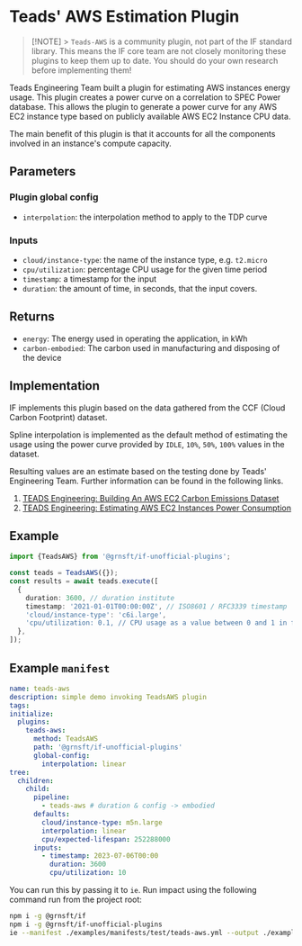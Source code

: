 # Teads' AWS Estimation Plugin

> [!NOTE] > `Teads-AWS` is a community plugin, not part of the IF standard library. This means the IF core team are not closely monitoring these plugins to keep them up to date. You should do your own research before implementing them!

Teads Engineering Team built a plugin for estimating AWS instances energy usage. This plugin creates a power curve on a correlation to SPEC Power database. This allows the plugin to generate a power curve for any AWS EC2 instance type based on publicly available AWS EC2 Instance CPU data.

The main benefit of this plugin is that it accounts for all the components involved in an instance's compute capacity.

## Parameters

### Plugin global config

- `interpolation`: the interpolation method to apply to the TDP curve

### Inputs

- `cloud/instance-type`: the name of the instance type, e.g. `t2.micro`
- `cpu/utilization`: percentage CPU usage for the given time period
- `timestamp`: a timestamp for the input
- `duration`: the amount of time, in seconds, that the input covers.

## Returns

- `energy`: The energy used in operating the application, in kWh
- `carbon-embodied`: The carbon used in manufacturing and disposing of the device

## Implementation

IF implements this plugin based on the data gathered from the CCF (Cloud Carbon Footprint) dataset.

Spline interpolation is implemented as the default method of estimating the usage using the power curve provided by `IDLE`, `10%`, `50%`, `100%` values in the dataset.

Resulting values are an estimate based on the testing done by Teads' Engineering Team. Further information can be found in the following links.

1. [TEADS Engineering: Building An AWS EC2 Carbon Emissions Dataset](https://medium.com/teads-engineering/building-an-aws-ec2-carbon-emissions-dataset-3f0fd76c98ac)
2. [TEADS Engineering: Estimating AWS EC2 Instances Power Consumption](https://medium.com/teads-engineering/estimating-aws-ec2-instances-power-consumption-c9745e347959)

## Example

```typescript
import {TeadsAWS} from '@grnsft/if-unofficial-plugins';

const teads = TeadsAWS({});
const results = await teads.execute([
  {
    duration: 3600, // duration institute
    timestamp: '2021-01-01T00:00:00Z', // ISO8601 / RFC3339 timestamp
    'cloud/instance-type': 'c6i.large',
    'cpu/utilization: 0.1, // CPU usage as a value between 0 and 1 in floating point number
  },
]);
```

## Example `manifest`

```yaml
name: teads-aws
description: simple demo invoking TeadsAWS plugin
tags:
initialize:
  plugins:
    teads-aws:
      method: TeadsAWS
      path: '@grnsft/if-unofficial-plugins'
      global-config:
        interpolation: linear
tree:
  children:
    child:
      pipeline:
        - teads-aws # duration & config -> embodied
      defaults:
        cloud/instance-type: m5n.large
        interpolation: linear
        cpu/expected-lifespan: 252288000
      inputs:
        - timestamp: 2023-07-06T00:00
          duration: 3600
          cpu/utilization: 10
```

You can run this by passing it to `ie`. Run impact using the following command run from the project root:

```sh
npm i -g @grnsft/if
npm i -g @grnsft/if-unofficial-plugins
ie --manifest ./examples/manifests/test/teads-aws.yml --output ./examples/outputs/teads-aws.yml
```
